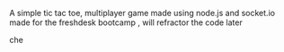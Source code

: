 A simple tic tac toe, multiplayer game made using node.js and socket.io
made for the freshdesk bootcamp , will refractor the code later


che
